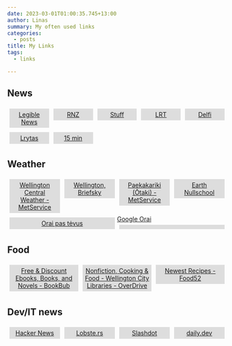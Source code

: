```yaml
---
date: 2023-03-01T01:00:35.745+13:00
author: Linas
summary: My often used links
categories:
  - posts
title: My Links
tags:
  - links

---
```


<style>
.container {
    display: grid;
    grid-template-columns: repeat(auto-fit, minmax(100px, 1fr));
}
.btn {
    background-color: #dddddd;
    padding: 5px;
    margin: 5px;
    text-align: center;
}

</style>



## News


<div id="grid" class="container">
  <a href="https://legiblenews.com/" target="_blank"><div class="btn">Legible News</div></a>
  <a href="https://www.rnz.co.nz/" target="_blank"><div class="btn">RNZ</div></a>
  <a href="https://www.stuff.co.nz/" target="_blank"><div class="btn">Stuff</div></a>
  <a href="https://www.lrt.lt/" target="_blank"><div class="btn">LRT</div></a>
  <a href="https://www.delfi.lt/" target="_blank"><div class="btn">Delfi</div></a>
  <a href="https://www.lrytas.lt/" target="_blank"><div class="btn">Lrytas</div></a>
  <a href="https://www.15min.lt/" target="_blank"><div class="btn">15 min</div></a>
</div>

## Weather

<div id="grid" class="container">
  <a href="https://www.metservice.com/towns-cities/locations/wellington" target="_blank"><div class="btn">Wellington Central Weather - MetService</div></a>
  <a href="https://briefsky.app/?provider=openmeteo&location=-41.29%2C174.768&units=metric" target="_blank"><div class="btn">Wellington, Briefsky</div></a>
  <a href="https://www.metservice.com/rural/regions/kapiti-horowhenua/locations/otaki" target="_blank"><div class="btn">Paekakariki (Ōtaki) - MetService</div></a>
  <a href="https://earth.nullschool.net/#current/wind/surface/level/orthographic=-183.17,-41.43,2199/loc=174.683,-41.282" target="_blank"><div class="btn">Earth Nullschool</div></a>
</div>


<div id="grid" class="container">
  <a href="https://briefsky.app/?provider=openmeteo&location=54.9%2C25.3&units=metric&title=Purnuskes" target="_blank"><div class="btn">Orai pas tėvus</div></a>
  <a href="https://www.google.com/search?q=orai+purnuskes" target="_blank">Google Orai<div class="btn"></div></a>
</div>


## Food

<div id="grid" class="container">
  <a href="https://www.bookbub.com/ebook-deals?categories=cooking" target="_blank"><div class="btn">Free & Discount Ebooks, Books, and Novels - BookBub</div></a>
  <a href="https://wcl.overdrive.com/search?mediaType=ebook&subject=111&subject=14&sortBy=newlyadded" target="_blank"><div class="btn">Nonfiction, Cooking & Food - Wellington City Libraries - OverDrive</div></a>
  <a href="https://food52.com/recipes/newest?tag=test-kitchen-approved" target="_blank"><div class="btn">Newest Recipes - Food52</div></a>
</div>


## Dev/IT news 
<div id="grid" class="container">
  <a href="https://news.ycombinator.com/" target="_blank"><div class="btn">Hacker News</div></a>
  <a href="https://lobste.rs/" target="_blank"><div class="btn">Lobste.rs</div></a>
  <a href="https://slashdot.org/" target="_blank"><div class="btn">Slashdot</div></a>
  <a href="https://app.daily.dev/" target="_blank"><div class="btn">daily.dev</div></a>
</div>





